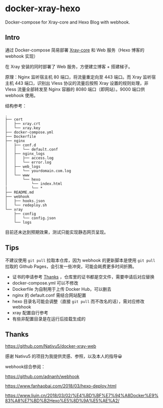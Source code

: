 # docker-xray-hexo
Docker-compose for Xray-core and Hexo Blog with webhook.

## Intro

通过 Docker-compose 简易部署 [Xray-core](https://github.com/XTLS/Xray-core) 和 Web 服务（Hexo 博客的 webhook 实现）

在 Xray 安装的同时部署了 Web 服务，方便建立博客 + 搭建梯子。

原理：Nginx 监听宿主机 80 端口，将流量重定向至 443 端口。而 Xray 监听宿主机 443 端口，识别出 Vless 协议的流量后按照 Xray 设置的规则处理，非 Vless 流量全部转发至 Nginx 容器的 8080 端口（即网站）。9000 端口供 webhook 使用。

结构参考：

```
.
├── cert
│   ├── xray.crt
│   └── xray.key
├── docker-compose.yml
├── Dockerfile
├── nginx
│   ├── conf.d
│   │   └── default.conf
│   ├── nginx_logs
│   │   ├── access.log
│   │   └── error.log
│   ├── web_logs
│   │   └── yourdomain.com.log
│   └── www
│       └── hexo
│           └── index.html
|           └── *
├── README.md
├── webhook
│   ├── hooks.json
│   └── redeploy.sh
└── xray
    ├── config
    │   └── config.json
    └── logs
```



目前还未达到预期效果，测试只能实现静态网页呈现。



## Tips

不建议使用 `git pull` 拉取本仓库，因为 webhook 的更新脚本是使用 `git pull` 拉取的 Github Pages，会引发一些冲突，可能会耗费更多时间折腾。

- 证书的申请参考 [Thanks](#Thanks) ，仓库里的证书都是空文件，需要申请后对应替换
- docker-compose.yml 可以不修改
- Dockerfile 为自制用于上传 Docker Hub，可以删去
- nginx 的 default.conf 需结合网站配置
- hexo 目录名可能会调整（直接 `git pull` 而不改名的话），需对应修改 webhook
- xray 配置自行参考
- 有些非配置目录是在运行后挂载生成的

## Thanks

https://github.com/Nativu5/docker-xray-web 

感谢 Nativu5 的项目为我提供灵感、参照，以及本人的指导😀



webhook综合参阅：

https://github.com/adnanh/webhook

https://www.fanhaobai.com/2018/03/hexo-deploy.html

https://www.liuin.cn/2018/03/02/%E4%BD%BF%E7%94%A8Docker%E9%83%A8%E7%BD%B2Hexo%E5%8D%9A%E5%AE%A2/

